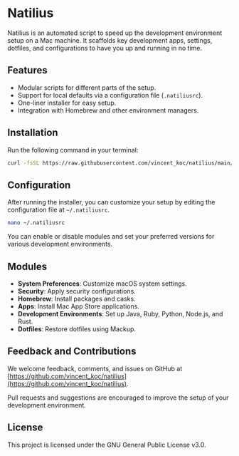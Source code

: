 # Natilius

Natilius is an automated script to speed up the development environment setup on a Mac machine. It scaffolds key development apps, settings, dotfiles, and configurations to have you up and running in no time.

## Features

- Modular scripts for different parts of the setup.
- Support for local defaults via a configuration file (`.natiliusrc`).
- One-liner installer for easy setup.
- Integration with Homebrew and other environment managers.

## Installation

Run the following command in your terminal:

```bash
curl -fsSL https://raw.githubusercontent.com/vincent_koc/natilius/main/install.sh | bash
```

## Configuration

After running the installer, you can customize your setup by editing the configuration file at `~/.natiliusrc`.

```bash
nano ~/.natiliusrc
```

You can enable or disable modules and set your preferred versions for various development environments.

## Modules

- **System Preferences**: Customize macOS system settings.
- **Security**: Apply security configurations.
- **Homebrew**: Install packages and casks.
- **Apps**: Install Mac App Store applications.
- **Development Environments**: Set up Java, Ruby, Python, Node.js, and Rust.
- **Dotfiles**: Restore dotfiles using Mackup.

## Feedback and Contributions

We welcome feedback, comments, and issues on GitHub at [https://github.com/vincent_koc/natilius](https://github.com/vincent_koc/natilius).

Pull requests and suggestions are encouraged to improve the setup of your development environment.

## License

This project is licensed under the GNU General Public License v3.0.
